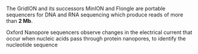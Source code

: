 The GridION and its successors MinION and Flongle are portable sequencers for DNA and RNA sequencing which produce reads of more than **2 Mb**.

Oxford Nanopore sequencers observe changes in the electrical current that occur when nucleic acids pass through protein nanopores, to identify the nucleotide sequence